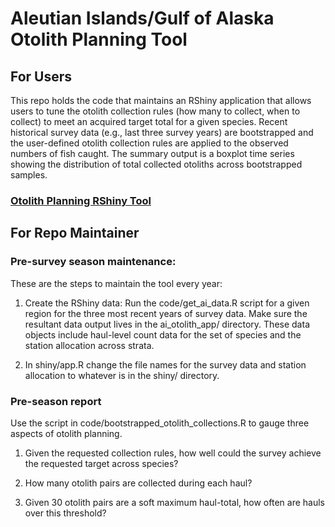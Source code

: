 
# **Aleutian Islands/Gulf of Alaska Otolith Planning Tool**

## **For Users**
This repo holds the code that maintains an RShiny application that allows 
users to tune the otolith collection rules (how many to collect, when to 
collect) to meet an acquired target total for a given species. 
Recent historical survey data (e.g., last three survey years) are bootstrapped
and the user-defined otolith collection rules are applied to the observed
numbers of fish caught. The summary output is a boxplot time series showing 
the distribution of total collected otoliths across bootstrapped samples. 

### [Otolith Planning RShiny Tool](https://zoyafuso-noaa.shinyapps.io/aigoa_otolith_planning_tool/)

## **For Repo Maintainer**

### Pre-survey season maintenance:

These are the steps to maintain the tool every year:

1) Create the RShiny data: Run the code/get_ai_data.R script for a given 
region for the three most recent years of survey data. Make sure the resultant 
data output lives in the ai_otolith_app/ directory. These data objects include
haul-level count data for the set of species and the station allocation across
strata. 

3) In shiny/app.R change the file names for the survey data and station 
allocation to whatever is in the shiny/ directory. 

### Pre-season report

Use the script in code/bootstrapped_otolith_collections.R to gauge three 
aspects of otolith planning.

1)  Given the requested collection rules, how well could the survey
    achieve the requested target across species?

2)  How many otolith pairs are collected during each haul?

3)  Given 30 otolith pairs are a soft maximum haul-total, how often are hauls
    over this threshold?
